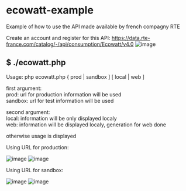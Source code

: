 # ecowatt-example
Example of how to use the API made available by french compagny RTE

Create an account and register for this API:
https://data.rte-france.com/catalog/-/api/consumption/Ecowatt/v4.0
![image](https://user-images.githubusercontent.com/64729485/209450163-1126fd15-c855-4bd3-8608-7e46398d42b6.png)


$ ./ecowatt.php
 ---------------------------------------------------------------------- 
 Usage:  php ecowatt.php { prod | sandbox ] [ local | web ]             
                                                                        
 first argument:                                                        
 prod: url for production information will be used                      
 sandbox: url for test information will be used                         
                                                                        
 second argument:                                                       
 local: information will be only displayed localy                       
 web: information will be displayed localy, generation for web done

otherwise usage is displayed

Using URL for production:

![image](https://user-images.githubusercontent.com/64729485/209447409-f60b573c-d4d9-44ae-84d8-92b6269fa050.png)
![image](https://user-images.githubusercontent.com/64729485/209447359-9e84cc8d-b35e-4165-8bbf-45904e5df881.png)

Using URL for sandbox:

![image](https://user-images.githubusercontent.com/64729485/209450069-c2bd2923-6744-4094-872f-52bd777c916a.png)
![image](https://user-images.githubusercontent.com/64729485/209450077-aa5f0f40-4091-4151-80d2-0614980bf910.png)


